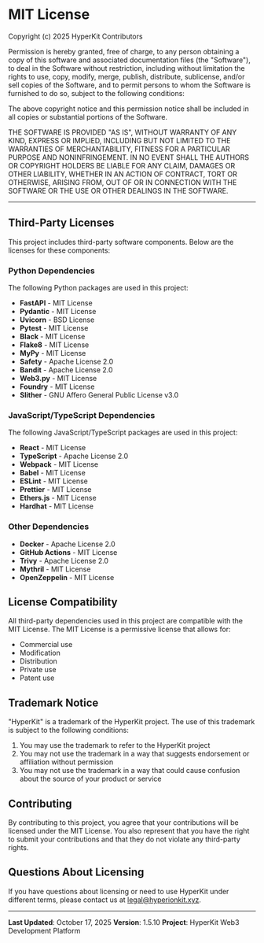 # MIT License

Copyright (c) 2025 HyperKit Contributors

Permission is hereby granted, free of charge, to any person obtaining a copy
of this software and associated documentation files (the "Software"), to deal
in the Software without restriction, including without limitation the rights
to use, copy, modify, merge, publish, distribute, sublicense, and/or sell
copies of the Software, and to permit persons to whom the Software is
furnished to do so, subject to the following conditions:

The above copyright notice and this permission notice shall be included in all
copies or substantial portions of the Software.

THE SOFTWARE IS PROVIDED "AS IS", WITHOUT WARRANTY OF ANY KIND, EXPRESS OR
IMPLIED, INCLUDING BUT NOT LIMITED TO THE WARRANTIES OF MERCHANTABILITY,
FITNESS FOR A PARTICULAR PURPOSE AND NONINFRINGEMENT. IN NO EVENT SHALL THE
AUTHORS OR COPYRIGHT HOLDERS BE LIABLE FOR ANY CLAIM, DAMAGES OR OTHER
LIABILITY, WHETHER IN AN ACTION OF CONTRACT, TORT OR OTHERWISE, ARISING FROM,
OUT OF OR IN CONNECTION WITH THE SOFTWARE OR THE USE OR OTHER DEALINGS IN THE
SOFTWARE.

---

## Third-Party Licenses

This project includes third-party software components. Below are the licenses for these components:

### Python Dependencies

The following Python packages are used in this project:

- **FastAPI** - MIT License
- **Pydantic** - MIT License
- **Uvicorn** - BSD License
- **Pytest** - MIT License
- **Black** - MIT License
- **Flake8** - MIT License
- **MyPy** - MIT License
- **Safety** - Apache License 2.0
- **Bandit** - Apache License 2.0
- **Web3.py** - MIT License
- **Foundry** - MIT License
- **Slither** - GNU Affero General Public License v3.0

### JavaScript/TypeScript Dependencies

The following JavaScript/TypeScript packages are used in this project:

- **React** - MIT License
- **TypeScript** - Apache License 2.0
- **Webpack** - MIT License
- **Babel** - MIT License
- **ESLint** - MIT License
- **Prettier** - MIT License
- **Ethers.js** - MIT License
- **Hardhat** - MIT License

### Other Dependencies

- **Docker** - Apache License 2.0
- **GitHub Actions** - MIT License
- **Trivy** - Apache License 2.0
- **Mythril** - MIT License
- **OpenZeppelin** - MIT License

## License Compatibility

All third-party dependencies used in this project are compatible with the MIT License. The MIT License is a permissive license that allows for:

- Commercial use
- Modification
- Distribution
- Private use
- Patent use

## Trademark Notice

"HyperKit" is a trademark of the HyperKit project. The use of this trademark is subject to the following conditions:

1. You may use the trademark to refer to the HyperKit project
2. You may not use the trademark in a way that suggests endorsement or affiliation without permission
3. You may not use the trademark in a way that could cause confusion about the source of your product or service

## Contributing

By contributing to this project, you agree that your contributions will be licensed under the MIT License. You also represent that you have the right to submit your contributions and that they do not violate any third-party rights.

## Questions About Licensing

If you have questions about licensing or need to use HyperKit under different terms, please contact us at [legal@hyperionkit.xyz](mailto:legal@hyperionkit.xyz).

---

**Last Updated**: October 17, 2025
**Version**: 1.5.10
**Project**: HyperKit Web3 Development Platform
